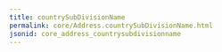 ```yaml
---
title: countrySubDivisionName
permalink: core/Address.countrySubDivisionName.html
jsonid: core_address_countrysubdivisionname
---
```

